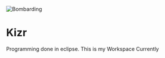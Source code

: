 ![Bombarding](http://cdn.whatismyipaddress.com/images-v4/hacking.png)

# Kizr

Programming done in eclipse. This is my Workspace Currently
